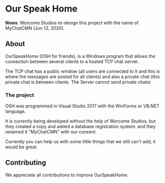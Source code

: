# Our Speak Home

**News**: Worcome Studios re-design this project with the name of MyChatCMN (Jun 12, 2020).

## About

OurSpeakHome (OSH for friends), is a Windows program that allows the connection between several clients to a hosted TCP chat server.

The TCP chat has a public window (all users are connected to it and this is where the messages are posted for all clients) and also a private chat (this private chat is between clients. The Server cannot send private chats)

### The project

OSH was programmed in Visual Studio 2017 with the WinForms or VB.NET language.

It is currently being developed without the help of Worcome Studios, but they created a copy and added a database registration system. and they renamed it "MyChatCMN" with our consent.

Currently you can help us with some little things that we still can't add, it would be great.

## Contributing

We appreciate all contributions to improve OurSpeakHome.